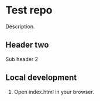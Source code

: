 # Test repo

Description.

## Header two

Sub header 2

## Local development

1. Open index.html in your browser.